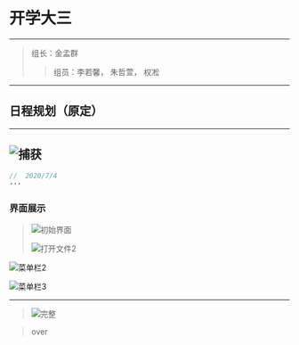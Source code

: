  开学大三
================

----------------------------------

>组长：金孟群
>
>> 组员：李若馨， 朱哲萱， 权凇

------------------------


日程规划（原定）
----------
-----------
![捕获](https://kwon-bucket.oss-cn-beijing.aliyuncs.com/img/202007/捕获.PNG)
------------------

```C++
//  2020/7/4
···

```



###  界面展示

>![初始界面](https://kwon-bucket.oss-cn-beijing.aliyuncs.com/img/202007/初始界面.png)
>
>![打开文件2](https://kwon-bucket.oss-cn-beijing.aliyuncs.com/img/202007/打开文件2.png)

![菜单栏2](https://kwon-bucket.oss-cn-beijing.aliyuncs.com/img/202007/菜单栏2.png)

![菜单栏3](https://kwon-bucket.oss-cn-beijing.aliyuncs.com/img/202007/菜单栏3.png)

----------------
>![完整](https://kwon-bucket.oss-cn-beijing.aliyuncs.com/img/202007/完整.png)

> over

